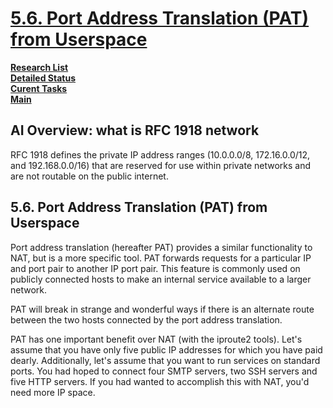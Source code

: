 # **[5.6. Port Address Translation (PAT) from Userspace](http://linux-ip.net/html/nat-pat-userspace.html)**

**[Research List](../../../../../research_list.md)**\
**[Detailed Status](../../../../../../a_status/detailed_status.md)**\
**[Curent Tasks](../../../../../../a_status/current_tasks.md)**\
**[Main](../../../../../../README.md)**

## AI Overview: what is RFC 1918 network

RFC 1918 defines the private IP address ranges (10.0.0.0/8, 172.16.0.0/12, and 192.168.0.0/16) that are reserved for use within private networks and are not routable on the public internet.

## 5.6. Port Address Translation (PAT) from Userspace

Port address translation (hereafter PAT) provides a similar functionality to NAT, but is a more specific tool. PAT forwards requests for a particular IP and port pair to another IP port pair. This feature is commonly used on publicly connected hosts to make an internal service available to a larger network.

PAT will break in strange and wonderful ways if there is an alternate route between the two hosts connected by the port address translation.

PAT has one important benefit over NAT (with the iproute2 tools). Let's assume that you have only five public IP addresses for which you have paid dearly. Additionally, let's assume that you want to run services on standard ports. You had hoped to connect four SMTP servers, two SSH servers and five HTTP servers. If you had wanted to accomplish this with NAT, you'd need more IP space.
